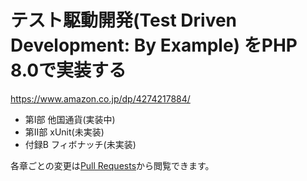# テスト駆動開発(Test Driven Development: By Example) をPHP 8.0で実装する

https://www.amazon.co.jp/dp/4274217884/

- 第Ⅰ部 他国通貨(実装中)
- 第Ⅱ部 xUnit(未実装)
- 付録B フィボナッチ(未実装)

各章ごとの変更は[Pull Requests](https://github.com/tenkoma/tddbe-php80/pulls?q=is%3Apr+is%3Aclosed)から閲覧できます。

